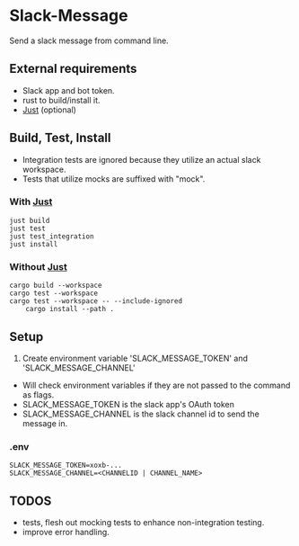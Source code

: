 # Slack-Message

Send a slack message from command line.

## External requirements

- Slack app and bot token.
- rust to build/install it.
- [Just](https://github.com/casey/just) (optional)

## Build, Test, Install

- Integration tests are ignored because they utilize an actual slack workspace.
- Tests that utilize mocks are suffixed with "mock".

### With [Just](https://github.com/casey/just)

```shell
just build
just test
just test_integration
just install
```

### Without [Just](https://github.com/casey/just)

```shell
cargo build --workspace
cargo test --workspace
cargo test --workspace -- --include-ignored
    cargo install --path .
```

## Setup

1. Create environment variable 'SLACK_MESSAGE_TOKEN' and 'SLACK_MESSAGE_CHANNEL'

- Will check environment variables if they are not passed to  the command as flags.
- SLACK_MESSAGE_TOKEN is the slack app's OAuth token
- SLACK_MESSAGE_CHANNEL is the slack channel id to send the message in.

### .env

```.env
SLACK_MESSAGE_TOKEN=xoxb-...
SLACK_MESSAGE_CHANNEL=<CHANNELID | CHANNEL_NAME>
```

## TODOS

- tests, flesh out mocking tests to enhance non-integration testing.
- improve error handling.
